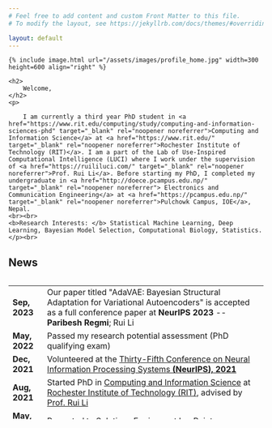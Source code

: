 ```yaml
---
# Feel free to add content and custom Front Matter to this file.
# To modify the layout, see https://jekyllrb.com/docs/themes/#overriding-theme-defaults

layout: default
---
```


<div class="home">

    {% include image.html url="/assets/images/profile_home.jpg" width=300 height=600 align="right" %}
    
    <h2>
        Welcome,
    </h2>
    <p> 
        
        I am currently a third year PhD student in <a href="https://www.rit.edu/computing/study/computing-and-information-sciences-phd" target="_blank" rel="noopener noreferrer">Computing and Information Science</a> at <a href="https://www.rit.edu/" target="_blank" rel="noopener noreferrer">Rochester Institute of Technology (RIT)</a>. I am a part of the Lab of Use-Inspired Computational Intelligence (LUCI) where I work under the supervision of <a href="https://ruililuci.com/" target="_blank" rel="noopener noreferrer">Prof. Rui Li</a>. Before starting my PhD, I completed my undergraduate in <a href="http://doece.pcampus.edu.np/" target="_blank" rel="noopener noreferrer"> Electronics and Communication Engineering</a> at <a href="https://pcampus.edu.np/" target="_blank" rel="noopener noreferrer">Pulchowk Campus, IOE</a>, Nepal.
    <br><br>
    <b>Research Interests: </b> Statistical Machine Learning, Deep Learning, Bayesian Model Selection, Computational Biology, Statistics.
    </p><br>

<h2>
 <b>News</b>
 </h2>
 <div class="updates" style="height: 20em; overflow-y: scroll;">
     <table>
      <tr>
        <td><b>Sep, 2023</b></td>
        <td> Our paper titled "AdaVAE: Bayesian Structural Adaptation for Variational Autoencoders" is accepted as a full conference paper at <b>NeurIPS 2023</b> --<b>Paribesh Regmi</b>; Rui Li</td>
      </tr>
      <tr>
        <td><b>May, 2022</b></td>
        <td> Passed my research potential assessment (PhD qualifying exam)</td>
      </tr>
      <tr>
        <td><b>Dec, 2021</b></td>
        <td> Volunteered at the <a href="https://nips.cc/Conferences/2021" target="_blank" rel="noopener noreferrer"> Thirty-Fifth Conference on Neural Information Processing Systems <b>(NeurIPS), 2021</b></a> </td>
      </tr>
      <tr>
        <td><b>Aug, 2021</b></td>
        <td> Started PhD in <a href="https://www.rit.edu/computing/study/computing-and-information-sciences-phd" target="_blank" rel="noopener noreferrer">Computing and Information Science</a> at <a href="https://www.rit.edu/" target="_blank" rel="noopener noreferrer">Rochester Institute of Technology (RIT)</a>, advised by <a href="https://ruililuci.com/" target="_blank" rel="noopener noreferrer">Prof. Rui Li</a></td>
      </tr>
      <tr>
        <td><b>May, 2021</b></td>
        <td>Promoted to Solutions Engineer at <a href="https://www.logpoint.com/en/" target="_blank" rel="noopener noreferrer">LogPoint</a></td>
      </tr>
      <tr>
        <td><b>Oct, 2018</b></td>
        <td>Joined <a href="https://www.logpoint.com/en/" target="_blank" rel="noopener noreferrer">LogPoint</a>, a SIEM company as an Associate Solutions Engineer</td>
      </tr>
      <tr>
        <td><b>Sep, 2018</b></td>
        <td>Successfully completed an undergraduate degree in <a href="http://doece.pcampus.edu.np/" target="_blank" rel="noopener noreferrer"> Electronics and Communication Engineering</a> at <a href="https://pcampus.edu.np/" target="_blank" rel="noopener noreferrer">Pulchowk Campus, IOE</a>, Nepal </td>
      </tr>
     </table>
 </div>
